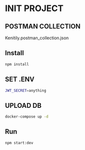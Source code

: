 # INIT PROJECT

## POSTMAN COLLECTION

Kenitily.postman_collection.json

## Install

```bash
npm install
```

## SET .ENV

```bash
JWT_SECRET=anything
```

## UPLOAD DB

```bash
docker-compose up -d
```

## Run

```bash
npm start:dev
```
